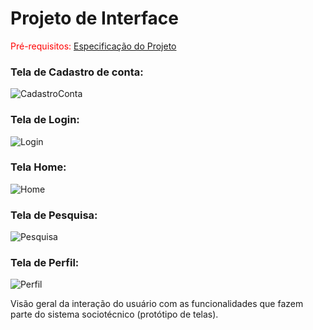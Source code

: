
# Projeto de Interface

<span style="color:red">Pré-requisitos: <a href="02-Especificação do Projeto.md"> Especificação do Projeto</a></span>

### Tela de Cadastro de conta:
![CadastroConta](https://github.com/user-attachments/assets/ddd64688-f41a-4ddd-9494-f06d717a6547)

### Tela de Login:
![Login](https://github.com/user-attachments/assets/525c1889-3889-43c3-b770-6ac7affd6198)

### Tela Home:
![Home](https://github.com/user-attachments/assets/262c27d6-8fdd-4c03-bc37-23a4063b4cc3)

### Tela de Pesquisa:
![Pesquisa](https://github.com/user-attachments/assets/fe69d98c-03b3-4a64-9ebe-1648f68038d0)

### Tela de Perfil:
![Perfil](https://github.com/user-attachments/assets/8c23a9bf-0f55-4e86-b2da-c706a9d39dd8)

Visão geral da interação do usuário com as funcionalidades que fazem parte do sistema sociotécnico (protótipo de telas).
